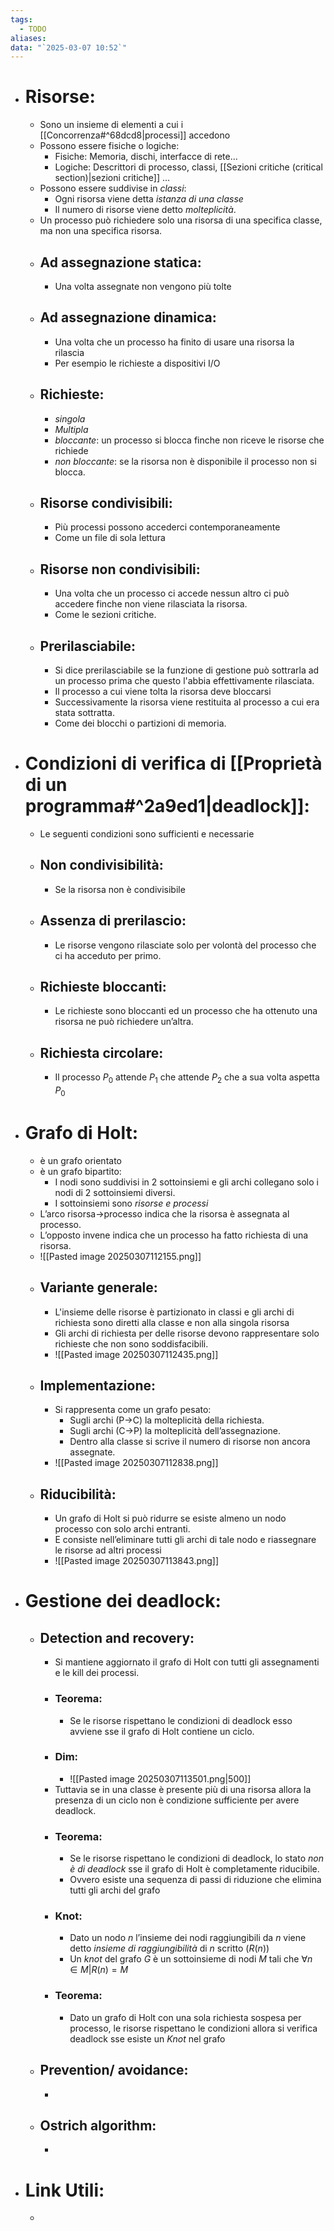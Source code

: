 ```yaml
---
tags:
  - TODO
aliases: 
data: "`2025-03-07 10:52`"
---
```

- # Risorse:
	- Sono un insieme di elementi a cui i [[Concorrenza#^68dcd8|processi]] accedono
	- Possono essere fisiche o logiche:
		- Fisiche: Memoria, dischi, interfacce di rete…
		- Logiche: Descrittori di processo, classi, [[Sezioni critiche (critical section)|sezioni critiche]] … 
	- Possono essere suddivise in _classi_:
		- Ogni risorsa viene detta _istanza di una classe_
		- Il numero di risorse viene detto _molteplicità_.
	- Un processo può richiedere solo una risorsa di una specifica classe, ma non una specifica risorsa.
	- ## Ad assegnazione statica:
		- Una volta assegnate non vengono più tolte
	- ## Ad assegnazione dinamica:
		- Una volta che un processo ha finito di usare una risorsa la rilascia
		- Per esempio le richieste a dispositivi I/O
	- ## Richieste:
		- _singola_
		- _Multipla_
		- _bloccante_: un processo si blocca finche non riceve le risorse che richiede
		- _non bloccante_: se la risorsa non è disponibile il processo non si blocca.
	- ## Risorse condivisibili:
		- Più processi possono accederci contemporaneamente
		- Come un file di sola lettura
	- ## Risorse non condivisibili:
		- Una volta che un processo ci accede nessun altro ci può accedere finche non viene rilasciata la risorsa.
		- Come le sezioni critiche.
	- ## Prerilasciabile:
		- Si dice prerilasciabile se la funzione di gestione può sottrarla ad un processo prima che questo l'abbia effettivamente rilasciata.
		- Il processo a cui viene tolta la risorsa deve bloccarsi
		- Successivamente la risorsa viene restituita al processo a cui era stata sottratta.
		- Come dei blocchi o partizioni di memoria.
- # Condizioni di verifica di [[Proprietà di un programma#^2a9ed1|deadlock]]:
	- Le seguenti condizioni sono sufficienti e necessarie
	- ## Non condivisibilità:
		- Se la risorsa non è condivisibile
	- ## Assenza di prerilascio:
		- Le risorse vengono rilasciate solo per volontà del processo che ci ha acceduto per primo.
	- ## Richieste bloccanti:
		- Le richieste sono bloccanti ed un processo che ha ottenuto una risorsa ne può richiedere un’altra.
	- ## Richiesta circolare:
		- Il processo $P_{0}$ attende $P_{1}$ che attende $P_{2}$ che a sua volta aspetta $P_{0}$ 
- # Grafo di Holt:
	- è un grafo orientato
	- è un grafo bipartito:
		- I nodi sono suddivisi in 2 sottoinsiemi e gli archi collegano solo i nodi di 2 sottoinsiemi diversi.
		- I sottoinsiemi sono _risorse e processi_
	- L’arco risorsa→processo indica che la risorsa è assegnata al processo.
	- L’opposto invene indica che un processo ha fatto richiesta di una risorsa.
	- ![[Pasted image 20250307112155.png]]
	- ## Variante generale:
		- L'insieme delle risorse è partizionato in classi e gli archi di richiesta sono diretti alla classe e non alla singola risorsa
		- Gli archi di richiesta per delle risorse devono rappresentare solo richieste che non sono soddisfacibili. 
		- ![[Pasted image 20250307112435.png]]
	- ## Implementazione:
		- Si rappresenta come un grafo pesato:
			- Sugli archi (P→C) la molteplicità della richiesta.
			- Sugli archi (C→P) la molteplicità dell’assegnazione.
			- Dentro alla classe si scrive il numero di risorse non ancora assegnate.
		- ![[Pasted image 20250307112838.png]]
	- ## Riducibilità:
		- Un grafo di Holt si può ridurre se esiste almeno un nodo processo con solo archi entranti.
		- E consiste nell’eliminare tutti gli archi di tale nodo e riassegnare le risorse ad altri processi
		- ![[Pasted image 20250307113843.png]]
- # Gestione dei deadlock:
	- ## Detection and recovery:
		- Si mantiene aggiornato il grafo di Holt con tutti gli assegnamenti e le kill dei processi.
		- ### Teorema:
			- Se le risorse rispettano le condizioni di deadlock esso avviene sse il grafo di Holt contiene un ciclo.
		- ### Dim:
			- ![[Pasted image 20250307113501.png|500]]
		- Tuttavia se in una classe è presente più di una risorsa allora la presenza di un ciclo non è condizione sufficiente per avere deadlock.
		- ### Teorema:
			- Se le risorse rispettano le condizioni di deadlock, lo stato _non è di deadlock_ sse il grafo di Holt è completamente riducibile.
			- Ovvero esiste una sequenza di passi di riduzione che elimina tutti gli archi del grafo
		- ### Knot:
			- Dato un nodo $n$ l’insieme dei nodi raggiungibili da $n$ viene detto _insieme di raggiungibilità_ di $n$ scritto ($R(n)$)
			- Un _knot_ del grafo $G$ è un sottoinsieme di nodi $M$ tali che $\forall n \in M| R(n)=M$ 
		- ### Teorema:
			- Dato un grafo di Holt con una sola richiesta sospesa per processo, le risorse rispettano le condizioni allora si verifica deadlock sse esiste un _Knot_ nel grafo
	- ## Prevention/ avoidance:
		- 
	- ## Ostrich algorithm:
		- 
- # Link Utili:
	- 